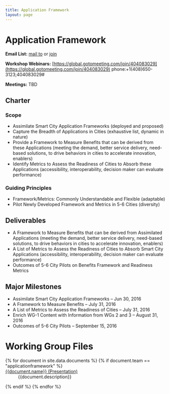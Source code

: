 ```yaml
---
title: Application Framework
layout: page
---
```


# Application Framework

**Email List:** [mail to](mailto:scf_applicationframework@nist.gov) or [join](mailto:scf_applicationframework-join@nist.gov) 

**Workshop Webinars:** [https://global.gotomeeting.com/join/404083029](https://global.gotomeeting.com/join/404083029) phone:+1(408)650-3123;404083029#

**Meetings:** TBD


## Charter

### Scope
  * Assimilate Smart City Application Frameworks (deployed and proposed) 
  * Capture the Breadth of Applications in Cities (exhaustive list, dynamic in nature)
  * Provide a Framework to Measure Benefits that can be derived from these Applications (meeting the demand, better service delivery, need-based solutions, to drive behaviors in cities to accelerate innovation, enablers)
  * Identify Metrics to Assess the Readiness of Cities to Absorb these Applications (accessibility, interoperability, decision maker can evaluate performance)


### Guiding Principles
  * Framework/Metrics: Commonly Understandable and Flexible (adaptable)
  * Pilot Newly Developed Framework and Metrics in 5-6 Cities (diversity)


## Deliverables

  * A Framework to Measure Benefits that can be derived from Assimilated Applications (meeting the demand, better service delivery, need-based solutions, to drive behaviors in cities to accelerate innovation, enablers)
  * A List of Metrics to Assess the Readiness of Cities to Absorb Smart City Applications (accessibility, interoperability, decision maker can evaluate performance)
  * Outcomes of 5-6 City Pilots on Benefits Framework and Readiness Metrics

## Major Milestones

  * Assimilate Smart City Application Frameworks – Jun 30, 2016
  * A Framework to Measure Benefits – July 31, 2016
  * A List of Metrics to Assess the Readiness of Cities – July 31, 2016
  * Enrich WG-1 Content with Information from WGs 2 and 3 – August 31, 2016 
  * Outcomes of 5-6 City Pilots – September 15, 2016

# Working Group Files

<dl>
{% for document in site.data.documents %}
  {% if document.team == "applicationframework" %}
  
  <dt>
    <a href="{{document.url}}" >
    {{document.name}} (Presentation)</a>
  </dt>
  <dd>{{document.description}}</dd>

  {% endif %}
{% endfor %}
</dl>